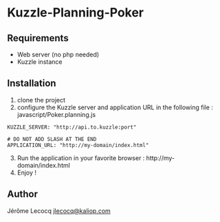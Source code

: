 # Kuzzle-Planning-Poker

## Requirements

* Web server (no php needed)
* Kuzzle instance

## Installation

1. clone the project
2. configure the Kuzzle server and application URL in the following file : javascript/Poker.planning.js  
```
KUZZLE_SERVER: "http://api.to.kuzzle:port"
```
```
# DO NOT ADD SLASH AT THE END
APPLICATION_URL: "http://my-domain/index.html"
```
3. Run the application in your favorite browser : http://my-domain/index.html
4. Enjoy !

## Author

Jérôme Lecocq
jlecocq@kaliop.com
